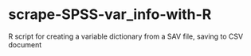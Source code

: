 # scrape-SPSS-var_info-with-R
R script for creating a variable dictionary from a SAV file, saving to CSV document
